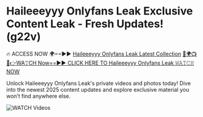 # Haileeeyyy Onlyfans Leak Exclusive Content Leak - Fresh Updates! (g22v)

🔥 ACCESS NOW 🌍==►► <a href="https://tinyurl.com/3fjeunct" rel="nofollow">Haileeeyyy Onlyfans Leak Latest Collection</a></h3>
[🔴🌍📺📱👉WA𝚃CH Now==►► CLICK HERE TO Haileeeyyy Onlyfans Leak 𝚆𝙰𝚃𝙲𝙷 NOW](https://tinyurl.com/3fjeunct)

Unlock Haileeeyyy Onlyfans Leak's private videos and photos today! Dive into the newest 2025 content updates and explore exclusive material you won’t find anywhere else.


<a href="https://tinyurl.com/3fjeunct" rel="nofollow" data-target="animated-image.originalLink"><img src="https://camo.githubusercontent.com/8a4f000d20f83aca3bf7ec5f350d767afa0574a8a352519fd8cfa583a6f93a33/68747470733a2f2f692e696d6775722e636f6d2f644a486b345a712e676966" alt="WATCH Videos" data-canonical-src="https://i.imgur.com/dJHk4Zq.gif" style="max-width: 100%; display: inline-block;" data-target="animated-image.originalImage"></a>
